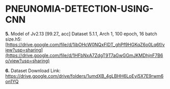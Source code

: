 # PNEUNOMIA-DETECTION-USING-CNN

**5.** Model of Jv2.13 [99.27_ acc] Dataset 5.1.1, Arch 1, 100 epoch, 16 batch size.h5:
         [https://drive.google.com/file/d/1ibOHcW0NQxFlDT_ghPf9HGKqZ6o0Lq6f/view?usp=sharing](https://drive.google.com/file/d/1HFbNxA7ZdgT9T7aGwGGmJKMDhjnF7B6o/view?usp=sharing)

**6.** Dataset Download Link:
https://drive.google.com/drive/folders/1umdXB_4gLBHH6LoEyi5X7E9rwm6on1YQ
